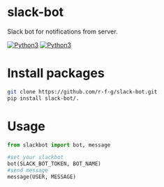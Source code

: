# slack-bot
Slack bot for notifications from server.

[![Python3](https://img.shields.io/badge/python->=v3.6.5-blue.svg)](https://www.python.org/downloads/release/python-365)
[![Python3](https://img.shields.io/badge/slackbot-v0.2-brightgreen.svg)](https://github.com/r-f-g/slack-bot)

# Install packages
```bash
git clone https://github.com/r-f-g/slack-bot.git
pip install slack-bot/.
```
# Usage 
```python
from slackbot import bot, message

#set your slackbot
bot(SLACK_BOT_TOKEN, BOT_NAME)
#send message
message(USER, MESSAGE)
```